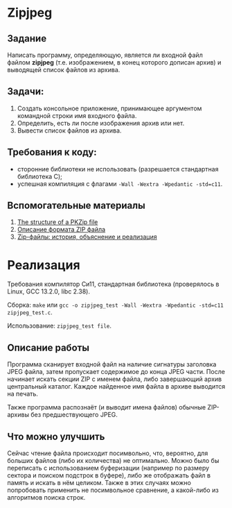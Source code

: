 # Zipjpeg

## Задание
Написать программу, определяющую, является ли входной файл файлом **zipjpeg** (т.е. изображением,
в конец которого дописан архив) и выводящей список файлов из архива.

## Задачи:
1. Создать консольное приложение, принимающее аргументом командной строки имя входного файла.
2. Определить, есть ли после изображения архив или нет.
3. Вывести список файлов из архива.

## Требования к коду:
* сторонние библиотеки не использовать (разрешается стандартная библиотека C);
* успешная компиляция с флагами `-Wall -Wextra -Wpedantic -std=c11`.

## Вспомогательные материалы
1. [The structure of a PKZip file](https://users.cs.jmu.edu/buchhofp/forensics/formats/pkzip.html)
2. [Описание формата ZIP файла](https://blog2k.ru/archives/3391)
3. [Zip-файлы: история, объяснение и реализация](https://habr.com/ru/company/mailru/blog/490790/#17)

# Реализация

Требования компилятор Си11, стандартная библиотека (проверялось в Linux, GCC 13.2.0, libc 2.38).

Сборка: `make` или `gcc -o zipjpeg_test -Wall -Wextra -Wpedantic -std=c11 zipjpeg_test.c`.

Использование: `zipjpeg_test file`.

## Описание работы
Программа сканирует входной файл на наличие сигнатуры заголовка JPEG файла, затем пропускает содержимое до конца JPEG
части. После начинает искать секции ZIP с именем файла, либо завершающий архив центральный каталог. Каждое найденное имя файла
в архиве выводится на печать.

Также программа распознаёт (и выводит имена файлов) обычные ZIP-архивы без предшествующего JPEG.

## Что можно улучшить
Сейчас чтение файла происходит посимвольно, что, вероятно, для больших файлов (либо их количества) не оптимально.
Можно было бы переписать с использованием буферизации (например по размеру сектора и поиском подстрок в буфере),
либо же отображать файл в память и искать в нём целиком. Также в этих случаях можно попробовать применить не
посимвольное сравнение, а какой-либо из алгоритмов поиска строк.
